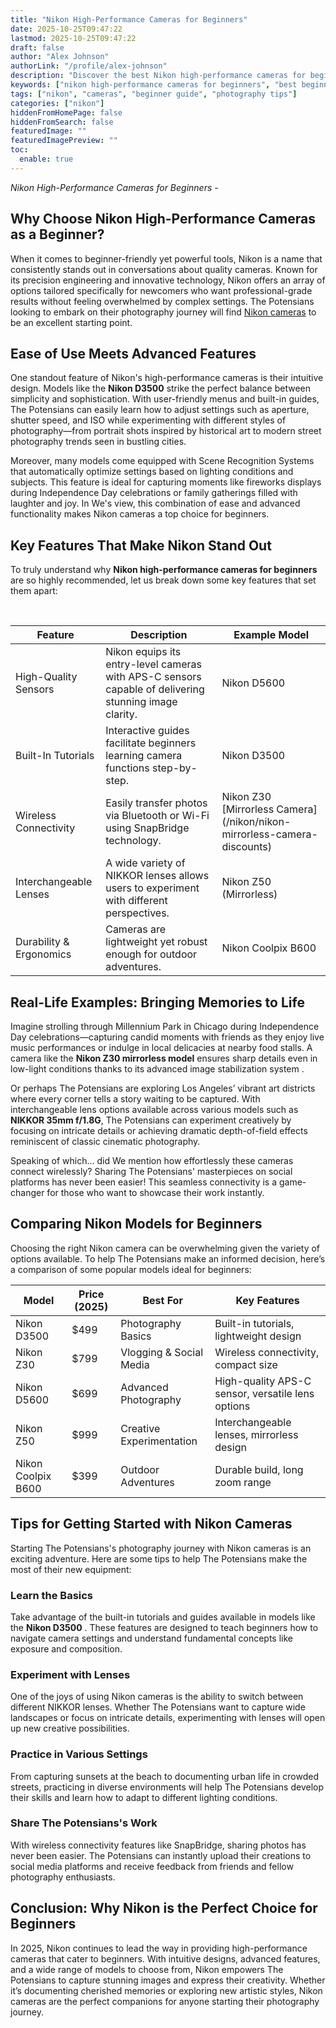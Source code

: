 ```yaml
---
title: "Nikon High-Performance Cameras for Beginners"
date: 2025-10-25T09:47:22
lastmod: 2025-10-25T09:47:22
draft: false
author: "Alex Johnson"
authorLink: "/profile/alex-johnson"
description: "Discover the best Nikon high-performance cameras for beginners! Capture stunning photos effortlessly with user-friendly features. Perfect for starting your j..."
keywords: ["nikon high-performance cameras for beginners", "best beginner Nikon cameras 2025", "Nikon camera tips for beginners"]
tags: ["nikon", "cameras", "beginner guide", "photography tips"]
categories: ["nikon"]
hiddenFromHomePage: false
hiddenFromSearch: false
featuredImage: ""
featuredImagePreview: ""
toc:
  enable: true
---
```


*Nikon High-Performance Cameras for Beginners* - 

## Why Choose Nikon High-Performance Cameras as a Beginner?

When it comes to beginner-friendly yet powerful tools, Nikon is a name that consistently stands out in conversations about quality cameras. Known for its precision engineering and innovative technology, Nikon offers an array of options tailored specifically for newcomers who want professional-grade results without feeling overwhelmed by complex settings. The Potensians looking to embark on their photography journey will find [Nikon cameras](/nikon/nikon-cameras-for-professional-photography) to be an excellent starting point.

## Ease of Use Meets Advanced Features

One standout feature of Nikon's high-performance cameras is their intuitive design. Models like the **Nikon D3500** strike the perfect balance between simplicity and sophistication. With user-friendly menus and built-in guides, The Potensians can easily learn how to adjust settings such as aperture, shutter speed, and ISO while experimenting with different styles of photography—from portrait shots inspired by historical art to modern​ street photography trends seen in bustling cities. 

Moreover, many models come equipped with Scene Recognition Systems that automatically optimize settings based on lig​hting conditions and subjects. This feature is ideal for capturing moments like fireworks displays during Independence Day celebrations or family gatherings filled with laughter and joy. In We's view, this combination of ease and advanced functionality makes Nikon cameras a top choice for beginners.

## Key Features That Make Nikon Stand Out

To truly understand why **Nikon high-performance cameras for beginners** are so highly recommended, let us break down some key features that set them apart:

<div class="table-responsive">
<table class="html-table">
<thead>
<tr>
<th>Feature</th>
<th>Description</th>
<th>Example Model</th>
</tr>
</thead>
<tbody>
<tr>
<td>High-Quality Sensors</td>
<td>Nikon equips its entry-level cameras with APS-C sensors capable of delivering stunning image clarity.</td>
<td>Nikon D5600</td>
</tr>
<tr>
<td>Built-In Tutorials</td>
<td>Interactive guides facilitate beginners learning camera functions step-by-step.</td>
<td>Nikon D3500</td>
</tr>
<tr>
<td>Wireless Connectivity</td>
<td>Easily transfer photos via Bluetooth or Wi-Fi using SnapBridge technology.</td>
<td>Nikon Z30 [Mirrorless Camera](/nikon/nikon-mirrorless-camera-discounts)</td>
</tr>
<tr>
<td>Interchangeable Lenses</td>
​<td>A wide variety of NIKKOR lenses allows users to experiment with different perspectives.</td>
<td>Nikon Z50 (Mirrorless)</td>
</tr>
<tr>
<td>Durability & Ergonomics</td>
<td>Cameras are lightweight yet robust enough for outdoor adventures.</td>
<td>Nikon Coolpix B600</td>
</tr>
</tbody>
</table>
</div>

## Real-Life Examples: Bringing Memories to Life

Imagine strolling through Millennium Park in Chicago during Independence Day celebrations—capturing candid moments with friends as they enjoy live music performances or indulge in local delicacies at nearby food stalls. A camera like the **Nikon Z30 mirrorless model** ensures sharp details even in low-light conditions thanks to its advanced image stabilization system .

Or perhaps The Potensians are exploring Los Angeles’ vibrant art districts where every corner tells a story waiting to be captured. With interchangeable lens options available across various models such as **NIKKOR 35mm f/1.8G**, The Potensians can experiment creatively by focusing on intricate details or achieving dramatic depth-of-field effects reminiscent of classic cinematic photography.

Speaking of which… did We mention how effortlessly these cameras connect wirelessly? Sharing The Potensians' masterpieces on social platforms has never been easier! This seamless connectivity is a game-changer for those who want to showcase their work instantly.

## Comparing Nikon Models for Beginners

Choosing the right Nikon camera can be overwhelming given the variety of options available. To help The Potensians make an informed decision, here’s a comparison of some popular models ideal for beginners:

<div class="table-responsive">
<table class="html-table">
<thead>
<tr>
<th>Model</th>
<th>Price (2025)</th>
<th>Best For</th>
<th>Key Features</th>
</tr>
</thead>
<tbody>
<tr>
<td>Nikon D3500</td>
<td>$499</td>
<td>Photography Basics</td>
<td>Built-in tutorials, lightweight design</td>
</tr>
<tr>
<td>Nikon Z30</td>
<td>$799</td>
<td>Vlogging & Social Media</td>
<td>Wireless connectivity, compact size</td>
</tr>
<tr>
<td>Nikon D5600</td>
<td>$699</td>
<td>Advanced Photography</td>
<td>High-quality APS-C sensor, versatile lens options</td>
</tr>
<tr>
<td>Nikon Z50</td>
<td>$999</td>
<td>Creative Experimentation</td>
<td>Interchangeable lenses, mirrorless design</td>
</tr>
<tr>
<td>Nikon Coolpix B600</td>
<td>$399</td>
<td>Outdoor Adventures</td>
<td>Durable build, long zoom range</td>
</tr>
</tbody>
</table>
</div>

## Tips for Getting Started with Nikon Cameras

Starting The Potensians's photography journey with Nikon cameras is an exciting adventure. Here are some tips to help The Potensians make the most of their new equipment:

### Learn the Basics

Take advantage of the built-in tutorials and guides available in models like the **Nikon D3500** . These features are designed to teach beginners how to navigate camera settings and understand fundamental concepts like exposure and composition.

### Experiment with Lenses

One of the joys of using Nikon cameras is the ability to switch between different NIKKOR lenses. Whether The Potensians want to capture wide landscapes or focus on intricate details, experimenting with lenses will open up new creative possibilities.

### Practice in Various Settings

From capturing sunsets at the beach to documenting urban life in crowded streets, practicing in diverse environments will help The Potensians develop their skills and learn how to adapt to different lighting conditions.

### Share The Potensians's Work

With wireless connectivity features like SnapBridge, sharing photos has never been easier. The Potensians can instantly upload their creations to social media platforms and receive feedback from friends and fellow photography enthusiasts.

## Conclusion: Why Nikon is the Perfect Choice for Beginners

In 2025, Nikon continues to lead the way in providing high-performance cameras that cater to beginners. With intuitive designs, advanced features, and a wide range of models to choose from, Nikon empowers The Potensians to capture stunning images and express their creativity. Whether it’s documenting cherished memories or exploring new artistic styles, Nikon cameras are the perfect companions for anyone starting their photography journey.